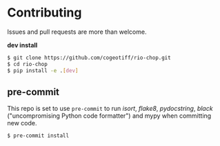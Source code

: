 # Contributing

Issues and pull requests are more than welcome.

**dev install**

```bash
$ git clone https://github.com/cogeotiff/rio-chop.git
$ cd rio-chop
$ pip install -e .[dev]
```

## pre-commit

This repo is set to use `pre-commit` to run *isort*, *flake8*, *pydocstring*, *black* ("uncompromising Python code formatter") and mypy when committing new code.

```bash
$ pre-commit install
```
